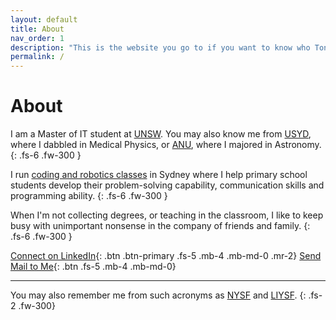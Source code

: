 ```yaml
---
layout: default
title: About
nav_order: 1
description: "This is the website you go to if you want to know who Tony Le is." 
permalink: /
---
```


# About

I am a Master of IT student at [UNSW](https://www.unsw.edu.au). You may also know me from [USYD](https://www.sydney.edu.au), where I dabbled in Medical Physics, or [ANU](https://www.anu.edu.au), where I majored in Astronomy.
{: .fs-6 .fw-300 }

I run [coding and robotics classes](https://jnrengineers.com.au) in Sydney where I help primary school students develop their problem-solving capability, communication skills and programming ability. 
{: .fs-6 .fw-300 }

When I'm not collecting degrees, or teaching in the classroom, I like to keep busy with unimportant nonsense in the company of friends and family.
{: .fs-6 .fw-300 }

[Connect on LinkedIn](https://www.linkedin.com/in/tonyfle/){: .btn .btn-primary .fs-5 .mb-4 .mb-md-0 .mr-2}
[Send Mail to Me](mailto:mailto@tonyle.com){: .btn .fs-5 .mb-4 .mb-md-0}

---

You may also remember me from such acronyms as [NYSF](https://www.nysf.edu.au) and [LIYSF](https://www.liysf.org.uk).
{: .fs-2 .fw-300}
